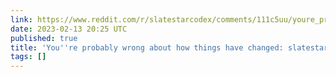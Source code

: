 ```yaml
---
link: https://www.reddit.com/r/slatestarcodex/comments/111c5uu/youre_probably_wrong_about_how_things_have_changed/
date: 2023-02-13 20:25 UTC
published: true
title: 'You''re probably wrong about how things have changed: slatestarcodex'
tags: []
---
```



